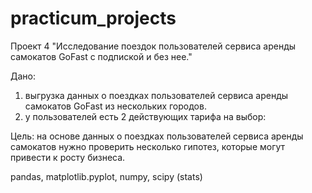 # practicum_projects

Проект 4 "Исследование поездок пользователей сервиса аренды самокатов GoFast с подпиской и без нее."

Дано:
1) выгрузка данных о поездках пользователей сервиса аренды самокатов GoFast из нескольких городов.
2) у пользователей есть 2 действующих тарифа на выбор:

Цель: на основе данных о поездках пользователей сервиса аренды самокатов нужно проверить несколько гипотез, которые могут привести к росту бизнеса.

pandas, matplotlib.pyplot, numpy, scipy (stats)
